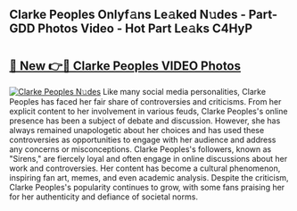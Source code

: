 ## Clarke Peoples Onlyf𝚊ns Le𝚊ked N𝚞des - Part-GDD Photos Video - Hot Part Le𝚊ks C4HyP

# <h2><a href="http://ab32243.deff.icu/?id=Clarke+Peoples">🔗 New 👉🔴 Clarke Peoples VIDEO Photos</a></h2>

[![Clarke Peoples N𝚞des](https://i.imgur.com/rIISA9y.gif)](http://ab32243.deff.icu/?id=Clarke+Peoples)
Like many social media personalities, Clarke Peoples has faced her fair share of controversies and criticisms. From her explicit content to her involvement in various feuds, Clarke Peoples's online presence has been a subject of debate and discussion. However, she has always remained unapologetic about her choices and has used these controversies as opportunities to engage with her audience and address any concerns or misconceptions. Clarke Peoples's followers, known as "Sirens," are fiercely loyal and often engage in online discussions about her work and controversies. Her content has become a cultural phenomenon, inspiring fan art, memes, and even academic analysis. Despite the criticism, Clarke Peoples's popularity continues to grow, with some fans praising her for her authenticity and defiance of societal norms.
